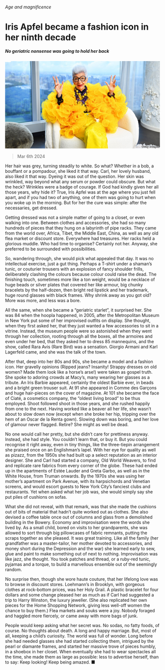###### Age and magnificence

# Iris Apfel became a fashion icon in her ninth decade 

##### No geriatric nonsense was going to hold her back 

![image](images/20240309_OBP001.jpg) 

> Mar 6th 2024 

Her hair was grey, turning steadily to white. So what? Whether in a bob, a bouffant or a pompadour, she liked it that way. Carl, her lovely husband, also liked it that way. Dyeing it was out of the question. Her skin was wrinkled, way beyond what any serum or powder could obscure. But what the heck? Wrinkles were a badge of courage. If God had kindly given her all those years, why hide it? True, Iris Apfel was at the age where you just fell apart, and if you had two of anything, one of them was going to hurt when you woke up in the morning. But for her the cure was simple: after the necessaries, get dressed. 

Getting dressed was not a simple matter of going to a closet, or even walking into one. Between clothes and accessories, she had so many hundreds of pieces that they hung on a labyrinth of pipe racks. They came from the world over, Africa, Tibet, the Middle East, China, as well as any old flea market or discount store. Everywhere had treasures. Her racks held a glorious muddle. Who had time to organise? Certainly not her. Anyway, she preferred to be surrounded with possibilities. 

So, wandering through, she would pick what appealed that day. It was no intellectual exercise, just a gut thing. Perhaps a T-shirt under a shaman’s tunic, or couturier trousers with an explosion of fancy shoulder frills, deliberately clashing the colours because colour could raise the dead. The finishing touch, sometimes more like a ton weight, would be a necklace of huge beads or silver plates that covered her like armour, big chunky bracelets by the half-dozen, then bright red lipstick and her trademark, huge round glasses with black frames. Why shrink away as you got old? More was more, and less was a bore. 

All the same, when she became a “geriatric starlet”, it surprised her. She was 84 when the hoopla happened, in 2005, after the Metropolitan Museum in New York put some of her improvised outfits on display. She thought, when they first asked her, that they just wanted a few accessories to sit in a vitrine. Instead, the museum people were so astonished when they went through her collection, rooting through all the boxes, all the armoires and even under her bed, that they asked her to dress 85 mannequins, and the show, called Rara Avis (Rare Bird) was a sensation. Giorgio Armani and Karl Lagerfeld came, and she was the talk of the town.

 After that, deep into her 80s and 90s, she became a model and a fashion icon. Her gravelly opinions (Ripped jeans? Insanity! Strappy dresses on old women? Made them look like a horse’s arse!) were taken as gospel truth. She spoke to adoring crowds at Macy’s, many wearing her glasses as a tribute. An Iris Barbie appeared, certainly the oldest Barbie ever, in beads and a bright green trouser suit. At 91 she appeared in Comme des Garçons and huge hair-pieces on the cover of  magazine. At 101 she became the face of Ciaté, a cosmetics company, the “oldest living broad” to be thus employed. Shoot followed shoot in those years, and she rushed happily from one to the next. Having worked like a beaver all her life, she wasn’t about to slow down now (except when she broke her hip, tripping over the hem of an Oscar de la Renta gown). Slowing down was boring, and her love of glamour never flagged. Retire? She might as well be dead. 

No one would call her pretty, but she didn’t care for prettiness anyway. Instead, she had style. You couldn’t learn that, or buy it. But you could recognise it right away, even in tiny things, like the three-tiepin arrangement she praised once on an Englishman’s lapel. With her eye for quality as well as pizazz, from the 1950s she had built up a select reputation as an interior designer. She and Carl had started a company, Old World Weavers, to find and replicate rare fabrics from every corner of the globe. These had ended up in the apartments of Estée Lauder and Greta Garbo, as well as in the White House, from Truman onwards. By the 1970s she was using her mother’s apartment on Park Avenue, with its harpsichords and Venetian screens, and would escort guests to New York City’s fanciest clubs and restaurants. Yet when asked what her job was, she would simply say she put piles of cushions on sofas. 

What she did not reveal, with that remark, was that she made the cushions out of bits of material that hadn’t quite worked out as clothes. She also devised a coffee table once out of columns and glass from a demolished building in the Bowery. Economy and improvisation were the words she lived by. As a small child, bored on visits to her grandparents, she was allowed to sort through big pillowcases of fabric remnants, putting the scraps together as she pleased. It was great training. Like all the family (her grandfather was a master-tailor, her mother devoted to accessories, and money short during the Depression and the war) she learned early to sew, glue and paint to make something out of next to nothing. Improvisation was like jazz, she thought. You took patches and thread, or a ruby-red tunic, pyjamas and a torque, to build a marvellous ensemble out of the seemingly random.

No surprise then, though she wore haute couture, that her lifelong love was to browse in discount stores. Loehmann’s in Brooklyn, with gorgeous clothes at rock-bottom prices, was her Holy Grail. A plastic bracelet for four dollars and some change pleased her as much as if Carl had suggested a trip to Harry Winston, the luxury jeweller. (She also replicated her own pieces for the Home Shopping Network, giving less well-off women the chance to buy them.) Flea markets and souks were a joy. Nobody foraged and haggled more fiercely, or came away with more bags of junk. 

People would keep asking what her secret was. No sodas, no fatty foods, of course. No thoughts about death. A long and happy marriage. But, most of all, keeping a child’s curiosity. The world was full of wonder. Long before she had needed glasses she had started collecting them, intrigued by the pearl or diamante frames, and started her massive trove of pieces humbly, in a shoebox in her closet. When eventually she had to wear spectacles all the time, she made them as large as possible: less to advertise herself, than to say: Keep looking! Keep being amazed. ■

